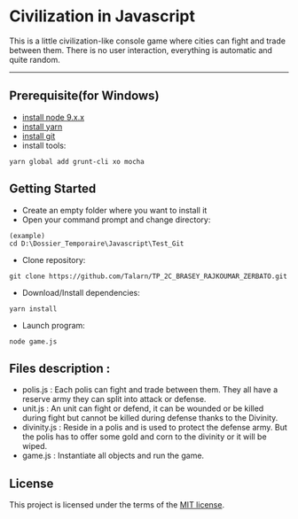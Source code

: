 # Civilization in Javascript

This is a little civilization-like console game where cities can fight and trade between them. There is no user interaction,
everything is automatic and quite random.

---
## Prerequisite(for Windows)
* [install node 9.x.x ](https://nodejs.org/en/download/)
* [install yarn](https://yarnpkg.com/en/docs/install#windows)
* [install git](https://git-scm.com/downloads)
* install tools:
```
yarn global add grunt-cli xo mocha
```

## Getting Started

* Create an empty folder where you want to install it
* Open your command prompt and change directory:
```
(example)
cd D:\Dossier_Temporaire\Javascript\Test_Git
```
* Clone repository: 
```
git clone https://github.com/Talarn/TP_2C_BRASEY_RAJKOUMAR_ZERBATO.git
```
* Download/Install dependencies:
```
yarn install
```
* Launch program:
```
node game.js
```

## Files description :

* polis.js : Each polis can fight and trade between them. They all have a reserve army they can split into attack or defense.
* unit.js : An unit can fight or defend, it can be wounded or be killed during fight but cannot be killed during defense thanks to the Divinity.
* divinity.js : Reside in a polis and is used to protect the defense army. But the polis has to offer some gold and corn to the divinity or it will be wiped.
* game.js : Instantiate all objects and run the game.

## License

This project is licensed under the terms of the
[MIT license](/LICENSE.md).


